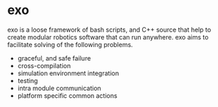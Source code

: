 # exo
exo is a loose framework of bash scripts, and C++ source that help to create modular robotics software that can run anywhere. exo aims to facilitate solving of the following problems.

* graceful, and safe failure
* cross-compilation
* simulation environment integration
* testing
* intra module communication
* platform specific common actions
